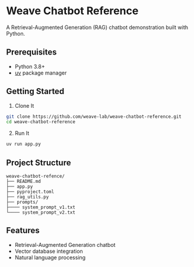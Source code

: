 # Weave Chatbot Reference

A Retrieval-Augmented Generation (RAG) chatbot demonstration built with Python.

## Prerequisites

- Python 3.8+
- [uv](https://github.com/astral-sh/uv) package manager

## Getting Started

1. Clone It
```bash
git clone https://github.com/weave-lab/weave-chatbot-reference.git
cd weave-chatbot-reference
```

2. Run It

```bash
uv run app.py
```

## Project Structure

```
weave-chatbot-refence/
├── README.md
├── app.py
├── pyproject.toml
├── rag_utils.py
├── prompts/
├──── system_prompt_v1.txt
└──── system_prompt_v2.txt
```

## Features

- Retrieval-Augmented Generation chatbot
- Vector database integration
- Natural language processing